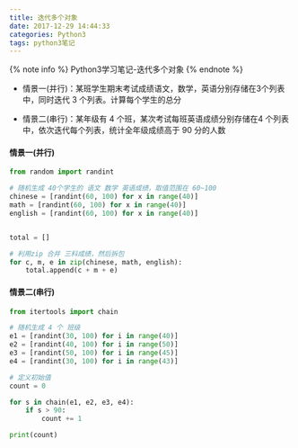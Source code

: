 ```yaml
---
title: 迭代多个对象
date: 2017-12-29 14:44:33
categories: Python3
tags: python3笔记
---
```

{% note info %}
Python3学习笔记-迭代多个对象
{% endnote %} 


- 情景一(并行)：某班学生期末考试成绩语文，数学，英语分别存储在3个列表中，同时迭代 3 个列表。计算每个学生的总分

- 情景二(串行)：某年级有 4 个班，某次考试每班英语成绩分别存储在4 个列表中，依次迭代每个列表，统计全年级成绩高于 90 分的人数


<!-- more -->
#### 情景一(并行)
```python
from random import randint

# 随机生成 40个学生的 语文 数学 英语成绩，取值范围在 60~100
chinese = [randint(60, 100) for x in range(40)]
math = [randint(60, 100) for x in range(40)]
english = [randint(60, 100) for x in range(40)]


total = []

# 利用zip 合并 三科成绩，然后拆包
for c, m, e in zip(chinese, math, english):
    total.append(c + m + e)

```
#### 情景二(串行) 

```python
from itertools import chain

# 随机生成 4 个 班级
e1 = [randint(30, 100) for i in range(40)]
e2 = [randint(40, 100) for i in range(50)]
e3 = [randint(50, 100) for i in range(45)]
e4 = [randint(30, 100) for i in range(43)]

# 定义初始值
count = 0

for s in chain(e1, e2, e3, e4):
    if s > 90:
        count += 1

print(count)

```

